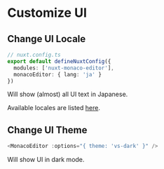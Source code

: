# Customize UI
## Change UI Locale
```ts
// nuxt.config.ts
export default defineNuxtConfig({
  modules: ['nuxt-monaco-editor'],
  monacoEditor: { lang: 'ja' }
})
```
Will show (almost) all UI text in Japanese.

Available locales are listed [here](configuration#locale).

## Change UI Theme
```ts
<MonacoEditor :options="{ theme: 'vs-dark' }" />
```
Will show UI in dark mode. 
